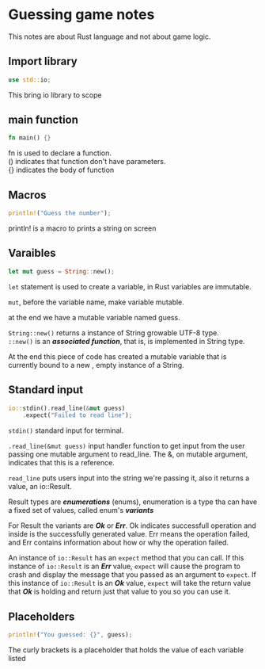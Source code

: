 # Guessing game notes
This notes are about Rust language and not about game logic.

## Import library
```rust
use std::io;
```
This bring io library to scope

## main function
```rust
fn main() {}
```
fn is used to declare a function.  
() indicates that function don't have parameters.  
{} indicates the body of function

## Macros
```rust
println!("Guess the number");
```
println! is a macro to prints a string on screen

## Varaibles
```rust
let mut guess = String::new();
```
```let``` statement is used to create a variable, in Rust variables are immutable.  

```mut```, before the variable name, make variable mutable.  

at the end we have a mutable variable named guess.  

```String::new()``` returns a instance of String growable UTF-8 type.  
```::new()``` is an ***associated function***, that is, is implemented in String type.  

At the end this piece of code has created a mutable variable that is currently bound to a new , empty instance of a String.

## Standard input
```rust
io::stdin().read_line(&mut guess)
    .expect("Failed to read line");
```

```stdin()``` standard input for terminal.

```.read_line(&mut guess)``` input handler function to get input from the user passing one mutable argument to read_line. The &, on mutable argument, indicates that this is a reference.

```read_line``` puts users input into the string we're passing it, also it returns a value, an io::Result.

Result types are ***enumerations*** (enums), enumeration is a type tha can have a fixed set of values, called enum's ***variants***

For Result the variants are ***Ok*** or ***Err***. Ok indicates successfull operation and inside is the successfully generated value. Err means the operation failed, and Err contains information about how or why the operation failed.

An instance of ```io::Result``` has an ```expect``` method that you can call. If this instance of ```io::Result``` is an ***Err*** value, ```expect``` will cause the program to crash and display the message that you passed as an argument to ```expect```. If this instance of ```io::Result``` is an ***Ok*** value, ```expect``` will take the return value that ***Ok*** is holding and return just that value to you so you can use it.

## Placeholders
```rust
println!("You guessed: {}", guess);
```

The curly brackets is a placeholder that holds the value of each variable listed